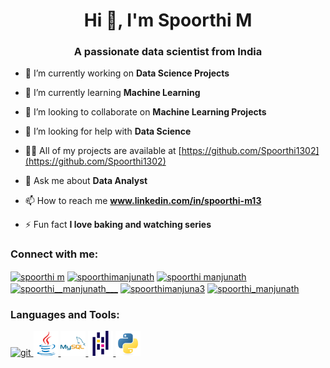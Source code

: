 <h1 align="center">Hi 👋, I'm Spoorthi M</h1>
<h3 align="center">A passionate data scientist from India</h3>

- 🔭 I’m currently working on **Data Science Projects**

- 🌱 I’m currently learning **Machine Learning**

- 👯 I’m looking to collaborate on **Machine Learning Projects**

- 🤝 I’m looking for help with **Data Science**

- 👨‍💻 All of my projects are available at [https://github.com/Spoorthi1302](https://github.com/Spoorthi1302)

- 💬 Ask me about **Data Analyst**

- 📫 How to reach me **www.linkedin.com/in/spoorthi-m13**

- ⚡ Fun fact **I love baking and watching series**

<h3 align="left">Connect with me:</h3>
<p align="left">
<a href="https://linkedin.com/in/spoorthi m" target="blank"><img align="center" src="https://raw.githubusercontent.com/rahuldkjain/github-profile-readme-generator/master/src/images/icons/Social/linked-in-alt.svg" alt="spoorthi m" height="30" width="40" /></a>
<a href="https://kaggle.com/spoorthimanjunath" target="blank"><img align="center" src="https://raw.githubusercontent.com/rahuldkjain/github-profile-readme-generator/master/src/images/icons/Social/kaggle.svg" alt="spoorthimanjunath" height="30" width="40" /></a>
<a href="https://fb.com/spoorthi manjunath" target="blank"><img align="center" src="https://raw.githubusercontent.com/rahuldkjain/github-profile-readme-generator/master/src/images/icons/Social/facebook.svg" alt="spoorthi manjunath" height="30" width="40" /></a>
<a href="https://instagram.com/spoorthi__manjunath___" target="blank"><img align="center" src="https://raw.githubusercontent.com/rahuldkjain/github-profile-readme-generator/master/src/images/icons/Social/instagram.svg" alt="spoorthi__manjunath___" height="30" width="40" /></a>
<a href="https://www.hackerrank.com/spoorthimanjuna3" target="blank"><img align="center" src="https://raw.githubusercontent.com/rahuldkjain/github-profile-readme-generator/master/src/images/icons/Social/hackerrank.svg" alt="spoorthimanjuna3" height="30" width="40" /></a>
<a href="https://www.leetcode.com/spoorthi_manjunath" target="blank"><img align="center" src="https://raw.githubusercontent.com/rahuldkjain/github-profile-readme-generator/master/src/images/icons/Social/leet-code.svg" alt="spoorthi_manjunath" height="30" width="40" /></a>
</p>

<h3 align="left">Languages and Tools:</h3>
<p align="left"> <a href="https://git-scm.com/" target="_blank" rel="noreferrer"> <img src="https://www.vectorlogo.zone/logos/git-scm/git-scm-icon.svg" alt="git" width="40" height="40"/> </a> <a href="https://www.java.com" target="_blank" rel="noreferrer"> <img src="https://raw.githubusercontent.com/devicons/devicon/master/icons/java/java-original.svg" alt="java" width="40" height="40"/> </a> <a href="https://www.mysql.com/" target="_blank" rel="noreferrer"> <img src="https://raw.githubusercontent.com/devicons/devicon/master/icons/mysql/mysql-original-wordmark.svg" alt="mysql" width="40" height="40"/> </a> <a href="https://pandas.pydata.org/" target="_blank" rel="noreferrer"> <img src="https://raw.githubusercontent.com/devicons/devicon/2ae2a900d2f041da66e950e4d48052658d850630/icons/pandas/pandas-original.svg" alt="pandas" width="40" height="40"/> </a> <a href="https://www.python.org" target="_blank" rel="noreferrer"> <img src="https://raw.githubusercontent.com/devicons/devicon/master/icons/python/python-original.svg" alt="python" width="40" height="40"/> </a> </p>
